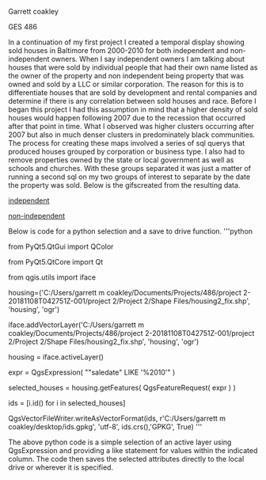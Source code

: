 Garrett coakley

GES 486

In a continuation of my first project I created a temporal
display showing sold houses in Baltimore from 2000-2010 for
both independent and non-independent owners. When I say
independent owners I am talking about houses that were
sold by individual people that had their own name listed
as the owner of the property and non independent being
property that was owned and sold by a LLC or similar corporation.
The reason for this is to differentiate houses that are sold by
 development and rental companies and determine if there is any
 correlation between sold houses and race. Before I began this project
 I had this assumption in mind that a higher density of sold houses would
 happen following 2007 due to the recession that occurred after that point in
 time. What I observed was higher clusters occurring after 2007 but also
 in much denser clusters in predominately black communities. The process for creating these maps involved a series of sql querys that
 produced houses grouped by corporation or business type. I also had to remove properties owned by the
  state or local government as well as schools and churches. With these groups separated it was just a matter
  of running a second sql on my two groups of interest to separate by the date
  the property was sold. Below is the gifscreated from the resulting data.

[independent](https://imgur.com/a/7e1U0ry)

[non-independent](https://imgur.com/a/0hLjv96)

Below is code for a python selection and a save to drive function.
'''python

from PyQt5.QtGui import QColor

from PyQt5.QtCore import Qt

from qgis.utils import iface

housing=('C:/Users/garrett m coakley/Documents/Projects/486/project 2-20181108T042751Z-001/project 2/Project 2/Shape Files/housing2_fix.shp', 'housing', 'ogr')

iface.addVectorLayer('C:/Users/garrett m coakley/Documents/Projects/486/project 2-20181108T042751Z-001/project 2/Project 2/Shape Files/housing2_fix.shp', 'housing', 'ogr')

housing = iface.activeLayer()

expr = QgsExpression( "\"saledate\" LIKE '%2010'" )

selected_houses = housing.getFeatures( QgsFeatureRequest( expr ) )

ids = [i.id() for i in selected_houses]

QgsVectorFileWriter.writeAsVectorFormat(ids, r'C:/Users/garrett m coakley/desktop/ids.gpkg', 'utf-8', ids.crs(),'GPKG', True)
'''

The above python code is a simple selection of an active layer using QgsExpression and providing a like statement for values within the indicated column.
The code then saves the selected attributes directly to the local drive or wherever it is specified.
